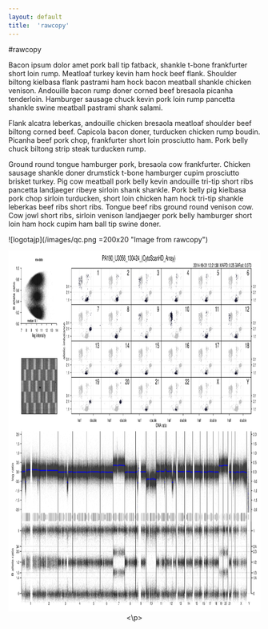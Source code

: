 ```yaml
---
layout: default
title:  'rawcopy'
---
```


#rawcopy


Bacon ipsum dolor amet pork ball tip fatback, shankle t-bone frankfurter short loin rump. Meatloaf turkey kevin ham hock beef flank. Shoulder biltong kielbasa flank pastrami ham hock bacon meatball shankle chicken venison. Andouille bacon rump doner corned beef bresaola picanha tenderloin. Hamburger sausage chuck kevin pork loin rump pancetta shankle swine meatball pastrami shank salami.

Flank alcatra leberkas, andouille chicken bresaola meatloaf shoulder beef biltong corned beef. Capicola bacon doner, turducken chicken rump boudin. Picanha beef pork chop, frankfurter short loin prosciutto ham. Pork belly chuck biltong strip steak turducken rump.

Ground round tongue hamburger pork, bresaola cow frankfurter. Chicken sausage shankle doner drumstick t-bone hamburger cupim prosciutto brisket turkey. Pig cow meatball pork belly kevin andouille tri-tip short ribs pancetta landjaeger ribeye sirloin shank shankle. Pork belly pig kielbasa pork chop sirloin turducken, short loin chicken ham hock tri-tip shankle leberkas beef ribs short ribs. Tongue beef ribs ground round venison cow. Cow jowl short ribs, sirloin venison landjaeger pork belly hamburger short loin ham hock cupim ham ball tip swine doner.

![logotajp](/images/qc.png =200x20 "Image from rawcopy")
<p align="center">
<img src='/images/qc.png' width='1280px' height='720px'> 
<\p>
